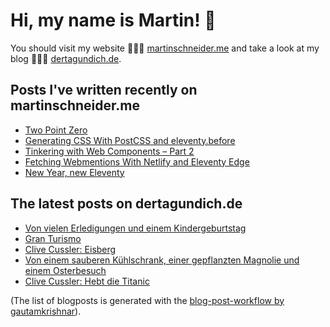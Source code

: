 # Hi, my name is Martin! 👋 
You should visit my website 👨🏼‍💻  [martinschneider.me](https://martinschneider.me) and take a look at my blog 🤷🏼‍♂️ [dertagundich.de](https://www.dertagundich.de).

## Posts I've written recently on martinschneider.me
<!-- MSME-POST-LIST:START -->
- [Two Point Zero](https://martinschneider.me/articles/two-point-zero/)
- [Generating CSS With PostCSS and eleventy.before](https://martinschneider.me/articles/generating-css-with-postcss-and-eleventy-before/)
- [Tinkering with Web Components – Part 2](https://martinschneider.me/articles/tinkering-with-web-components-part-2/)
- [Fetching Webmentions With Netlify and Eleventy Edge](https://martinschneider.me/articles/fetching-webmentions-with-netlify-and-eleventy-edge/)
- [New Year, new Eleventy](https://martinschneider.me/articles/new-year-new-eleventy/)
<!-- MSME-POST-LIST:END -->

## The latest posts on dertagundich.de
<!-- DTUI-POST-LIST:START -->
- [Von vielen Erledigungen und einem Kindergeburtstag](https://www.dertagundich.de/blog/2024/04/von-vielen-erledigungen-und-einem-kindergeburtstag)
- [Gran Turismo](https://www.dertagundich.de/blog/2024/04/gran-turismo)
- [Clive Cussler: Eisberg](https://www.dertagundich.de/blog/2024/04/clive-cussler-eisberg)
- [Von einem sauberen Kühlschrank, einer gepflanzten Magnolie und einem Osterbesuch](https://www.dertagundich.de/blog/2024/04/von-einem-sauberen-kuhlschrank-einer-gepflanzten-magnolie-und-einem-osterbesuch)
- [Clive Cussler: Hebt die Titanic](https://www.dertagundich.de/blog/2024/03/clive-cussler-hebt-die-titanic)
<!-- DTUI-POST-LIST:END -->

(The list of blogposts is generated with the [blog-post-workflow by gautamkrishnar](https://github.com/gautamkrishnar/blog-post-workflow)).
